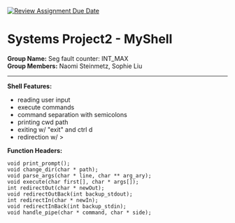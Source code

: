 [![Review Assignment Due Date](https://classroom.github.com/assets/deadline-readme-button-22041afd0340ce965d47ae6ef1cefeee28c7c493a6346c4f15d667ab976d596c.svg)](https://classroom.github.com/a/Tfg6waJb)
# Systems Project2 - MyShell

**Group Name:** Seg fault counter: INT_MAX
<br>
**Group Members:** Naomi Steinmetz, Sophie Liu
<hr>

**Shell Features:**
- reading user input
- execute commands
- command separation with semicolons
- printing cwd path
- exiting w/ "exit" and ctrl d
- redirection w/ >

**Function Headers:**
```
void print_prompt();
void change_dir(char * path);
void parse_args(char * line, char ** arg_ary);
void execute(char first[], char * args[]);
int redirectOut(char * newOut);
void redirectOutBack(int backup_stdout);
int redirectIn(char * newIn);
void redirectInBack(int backup_stdin);
void handle_pipe(char * command, char * side);
```

